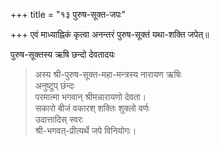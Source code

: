 +++
title = "१३ पुरुष-सूक्त-जपः"

+++
एवं माध्याह्निकं कृत्वा अनन्तरं पुरुष-सूक्तं यथा-शक्ति जपेत्॥ 


पुरुष-सूक्तस्य ऋषि छन्दो देवतादयः

> अस्य श्री-पुरुष-सूक्त-महा-मन्त्रस्य
नारायण ऋषिः  
> अनुष्टुप् छंन्दः  
> परमात्मा भगवान् श्रीमन्नारायणो देवता।  
> सकारो बीजं वकारश् शक्तिः शुक्लो वर्णः  
> उदात्तादिस् स्वरः  
> श्री-भगवत्-प्रीत्यर्थे जपे विनियोगः। 
